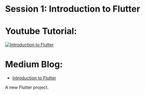 # Session 1: Introduction to Flutter

# Youtube Tutorial:

[![Introduction to Flutter](https://i.imgur.com/3xe5umA.png)](https://www.youtube.com/watch?v=e35M5fA9BD8&t=51s "Little red riding hood - Click to Watch!")



# Medium Blog:
- [Introduction to Flutter](https://medium.com/flutterworld/session-1-introduction-to-flutter-228722d7d9e1)

A new Flutter project.
